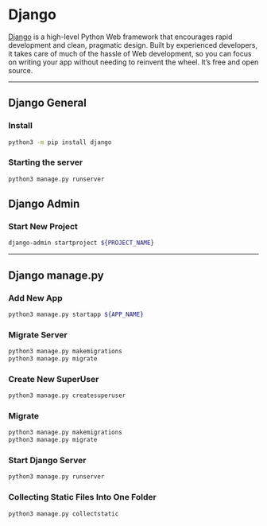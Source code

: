# Django

[Django](https://www.djangoproject.com/) is a high-level Python Web framework that encourages rapid development and clean, pragmatic design. Built by experienced developers, it takes care of much of the hassle of Web development, so you can focus on writing your app without needing to reinvent the wheel. It’s free and open source.

--- 
## Django General

### Install
```bash
python3 -m pip install django
```

### Starting the server
```bash
python3 manage.py runserver
```

## Django Admin

### Start New Project
```bash
django-admin startproject ${PROJECT_NAME}
```

---

## Django manage.py

### Add New App
```bash
python3 manage.py startapp ${APP_NAME}
```

### Migrate Server
```bash
python3 manage.py makemigrations
python3 manage.py migrate
```

### Create New SuperUser
```bash
python3 manage.py createsuperuser
```

### Migrate
```bash
python3 manage.py makemigrations
python3 manage.py migrate
```

### Start Django Server 
```bash
python3 manage.py runserver
```

### Collecting Static Files Into One Folder
```bash
python3 manage.py collectstatic
```
